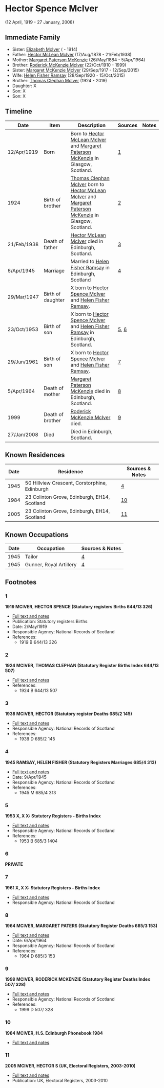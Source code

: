 ﻿---
layout: person
subject_key: i34334364
permalink: /people/i34334364
---

# Hector Spence McIver
(12 April, 1919 - 27 January, 2008)

## Immediate Family

* Sister: [Elizabeth McIver](./@80366022@-elizabeth-mciver-b-d1914.md) ( - 1914)
* Father: [Hector McLean McIver](./@62168745@-hector-mclean-mciver-b1878-8-17-d1938-2-21.md) (17/Aug/1878 - 21/Feb/1938)
* Mother: [Margaret Paterson McKenzie](./@88610293@-margaret-paterson-mckenzie-b1884-5-26-d1964-4-5.md) (26/May/1884 - 5/Apr/1964)
* Brother: [Roderick McKenzie McIver](./@90830540@-roderick-mckenzie-mciver-b1910-10-22-d1999.md) (22/Oct/1910 - 1999)
* Sister: [Margaret McKenzie McIver](./@24380064@-margaret-mckenzie-mciver-b1917-9-29-d2015-9-12.md) (29/Sep/1917 - 12/Sep/2015)
* Wife: [Helen Fisher Ramsay](./@34267190@-helen-fisher-ramsay-b1920-9-28-d2015-10-15.md) (28/Sep/1920 - 15/Oct/2015)
* Brother: [Thomas Clephan McIver](./@74287888@-thomas-clephan-mciver-b1924-d2019.md) (1924 - 2019)
* Daughter: X
* Son: X
* Son: X

## Timeline

Date | Item | Description | Sources | Notes
---|---|---|---|---
12/Apr/1919 | Born | Born to [Hector McLean McIver](./@62168745@-hector-mclean-mciver-b1878-8-17-d1938-2-21.md) and [Margaret Paterson McKenzie](./@88610293@-margaret-paterson-mckenzie-b1884-5-26-d1964-4-5.md) in Glasgow, Scotland. | [1](#1) | 
1924 | Birth of brother | [Thomas Clephan McIver](./@74287888@-thomas-clephan-mciver-b1924-d2019.md) born to [Hector McLean McIver](./@62168745@-hector-mclean-mciver-b1878-8-17-d1938-2-21.md) and [Margaret Paterson McKenzie](./@88610293@-margaret-paterson-mckenzie-b1884-5-26-d1964-4-5.md) in Glasgow, Scotland. | [2](#2) | 
21/Feb/1938 | Death of father | [Hector McLean McIver](./@62168745@-hector-mclean-mciver-b1878-8-17-d1938-2-21.md) died in Edinburgh, Scotland. | [3](#3) | 
6/Apr/1945 | Marriage | Married to [Helen Fisher Ramsay](./@34267190@-helen-fisher-ramsay-b1920-9-28-d2015-10-15.md) in Edinburgh, Scotland | [4](#4) | 
29/Mar/1947 | Birth of daughter | X born to [Hector Spence McIver](./@34334364@-hector-spence-mciver-b1919-4-12-d2008-1-27.md) and [Helen Fisher Ramsay](./@34267190@-helen-fisher-ramsay-b1920-9-28-d2015-10-15.md). |  | 
23/Oct/1953 | Birth of son | X born to [Hector Spence McIver](./@34334364@-hector-spence-mciver-b1919-4-12-d2008-1-27.md) and [Helen Fisher Ramsay](./@34267190@-helen-fisher-ramsay-b1920-9-28-d2015-10-15.md) in Edinburgh, Scotland. | [5](#5), [6](#6) | 
29/Jun/1961 | Birth of son | X born to [Hector Spence McIver](./@34334364@-hector-spence-mciver-b1919-4-12-d2008-1-27.md) and [Helen Fisher Ramsay](./@34267190@-helen-fisher-ramsay-b1920-9-28-d2015-10-15.md). | [7](#7) | 
5/Apr/1964 | Death of mother | [Margaret Paterson McKenzie](./@88610293@-margaret-paterson-mckenzie-b1884-5-26-d1964-4-5.md) died in Edinburgh, Scotland. | [8](#8) | 
1999 | Death of brother | [Roderick McKenzie McIver](./@90830540@-roderick-mckenzie-mciver-b1910-10-22-d1999.md) died. | [9](#9) | 
27/Jan/2008 | Died | Died in Edinburgh, Scotland. |  | 

## Known Residences

Date | Residence | Sources & Notes
---|---|---
1945 | 50 Hillview Crescent, Corstorphine, Edinburgh | [4](#4)
1984 | 23 Colinton Grove, Edinburgh, EH14, Scotland | [10](#10)
2005 | 23 Colinton Grove, Edinburgh, EH14, Scotland | [11](#11)

## Known Occupations

Date | Occupation | Sources & Notes
---|---|---
1945 | Tailor | [4](#4)
1945 | Gunner, Royal Artillery | [4](#4)

## Footnotes

### 1

**1919 MCIVER, HECTOR SPENCE (Statutory registers Births 644/13 326)**

* [Full text and notes](../sources/@43040640@-1919-mciver,-hector-spence-statutory-registers-births-644-13-326-.md)
* Publication: Statutory registers Births
* Date: 2/May/1919
* Responsible Agency: National Records of Scotland
* References: 
  * 1919 B 644/13 326

### 2

**1924 MCIVER, THOMAS CLEPHAN (Statutory Register Births Index 644/13 507)**

* [Full text and notes](../sources/@3675766@-1924-mciver,-thomas-clephan-statutory-register-births-index-644-13-507-.md)
* References: 
  * 1924 B 644/13 507

### 3

**1938 MCIVER, HECTOR (Statutory register Deaths 685/2 145)**

* [Full text and notes](../sources/@21259320@-1938-mciver,-hector-statutory-register-deaths-685-2-145-.md)
* Responsible Agency: National Records of Scotland
* References: 
  * 1938 D 685/2 145

### 4

**1945 RAMSAY, HELEN FISHER (Statutory Registers Marriages 685/4 313)**

* [Full text and notes](../sources/@23579852@-1945-ramsay,-helen-fisher-statutory-registers-marriages-685-4-313-.md)
* Date: 9/Apr/1945
* Responsible Agency: National Records of Scotland
* References: 
  * 1945 M 685/4 313

### 5

**1953 X, X X: Statutory Registers - Births Index**

* [Full text and notes](../sources/@17539604@-1953-mciver,-hector-ramsay-statutory-registers-births-index.md)
* Responsible Agency: National Records of Scotland
* References: 
  * 1953 B 685/3 1404

### 6

**PRIVATE**


### 7

**1961 X, X X: Statutory Registers - Births Index**

* [Full text and notes](../sources/@1731200@-1961-mciver,-euan-stewart-statutory-registers-births-index.md)
* Responsible Agency: National Records of Scotland

### 8

**1964 MCIVER, MARGARET PATERS (Statutory Register Deaths 685/3 153)**

* [Full text and notes](../sources/@13131704@-1964-mciver,-margaret-paters-statutory-register-deaths-685-3-153-.md)
* Date: 6/Apr/1964
* Responsible Agency: National Records of Scotland
* References: 
  * 1964 D 685/3 153

### 9

**1999 MCIVER, RODERICK MCKENZIE (Statutory Register Deaths Index 507/ 328)**

* [Full text and notes](../sources/@52038382@-1999-mciver,-roderick-mckenzie-statutory-register-deaths-index-507-328-.md)
* Responsible Agency: National Records of Scotland
* References: 
  * 1999 D 507/ 328

### 10

**1984 MCIVER, H.S. Edinburgh Phonebook 1984**

* [Full text and notes](../sources/@61943082@-1984-mciver,-h.s.-edinburgh-phonebook-1984.md)

### 11

**2005 MCIVER, HECTOR S (UK, Electoral Registers, 2003-2010)**

* [Full text and notes](../sources/@36629241@-2005-mciver,-hector-s-uk,-electoral-registers,-2003-2010-.md)
* Publication: UK, Electoral Registers, 2003-2010

